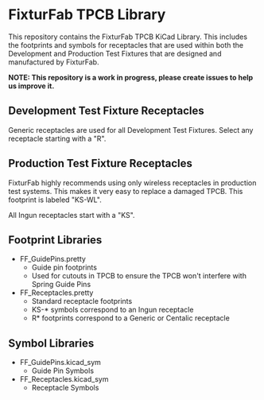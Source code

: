 # FixturFab TPCB Library 

This repository contains the FixturFab TPCB KiCad Library. This includes the footprints and symbols for receptacles that are used within both the Development and Production Test Fixtures that are designed and manufactured by FixturFab. 

**NOTE: This repository is a work in progress, please create issues to help us improve it.**

## Development Test Fixture Receptacles 

Generic receptacles are used for all Development Test Fixtures. Select any receptacle starting with a "R". 

## Production Test Fixture Receptacles

FixturFab highly recommends using only wireless receptacles in production test systems. This makes it very easy to replace a damaged TPCB. This footprint is labeled "KS-WL". 

All Ingun receptacles start with a "KS". 

## Footprint Libraries

- FF_GuidePins.pretty
  - Guide pin footprints
  - Used for cutouts in TPCB to ensure the TPCB won't interfere with Spring Guide Pins
- FF_Receptacles.pretty
  - Standard receptacle footprints
  - KS-* symbols correspond to an Ingun receptacle 
  - R* footprints correspond to a Generic or Centalic receptacle
  
## Symbol Libraries

- FF_GuidePins.kicad_sym
  - Guide Pin Symbols
- FF_Receptacles.kicad_sym
  - Receptacle Symbols